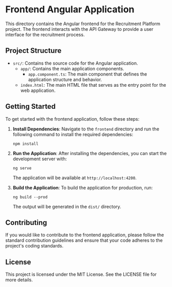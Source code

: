 # Frontend Angular Application

This directory contains the Angular frontend for the Recruitment Platform project. The frontend interacts with the API Gateway to provide a user interface for the recruitment process.

## Project Structure

- `src/`: Contains the source code for the Angular application.
  - `app/`: Contains the main application components.
    - `app.component.ts`: The main component that defines the application structure and behavior.
  - `index.html`: The main HTML file that serves as the entry point for the web application.

## Getting Started

To get started with the frontend application, follow these steps:

1. **Install Dependencies**: Navigate to the `frontend` directory and run the following command to install the required dependencies:
   ```
   npm install
   ```

2. **Run the Application**: After installing the dependencies, you can start the development server with:
   ```
   ng serve
   ```
   The application will be available at `http://localhost:4200`.

3. **Build the Application**: To build the application for production, run:
   ```
   ng build --prod
   ```
   The output will be generated in the `dist/` directory.

## Contributing

If you would like to contribute to the frontend application, please follow the standard contribution guidelines and ensure that your code adheres to the project's coding standards.

## License

This project is licensed under the MIT License. See the LICENSE file for more details.